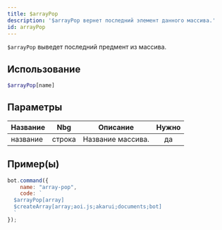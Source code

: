 ```yaml
---
title: $arrayPop
description: '$arrayPop вернет последний элемент данного массива.'
id: arrayPop
---
```


`$arrayPop` выведет последний предмент из массива.

## Использование

```php
$arrayPop[name]
```

## Параметры

| Название | Nbg    | Описание          | Нужно |
| -------- | ------ | ----------------- |:-----:|
| название | строка | Название массива. |  да   |

## Пример(ы)

```javascript
bot.command({
    name: "array-pop",
    code: `
  $arrayPop[array]
  $createArray[array;aoi.js;akarui;documents;bot]
  `
});
```